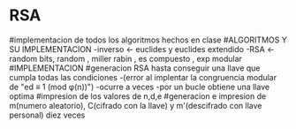 # RSA
#implementacion de todos los algoritmos hechos en clase 
#ALGORITMOS Y SU IMPLEMENTACION 
  -inverso <- euclides y euclides extendido
  -RSA <- random bits, random , miller rabin , es compuesto , exp modular 
#IMPLEMENTACION
#generacion RSA hasta conseguir una llave que cumpla todas las condiciones
  -(error al implentar la congruencia modular de "ed ≡ 1 (mod φ(n))")
  -ocurre a veces
  -por un bucle obtiene una llave optima
 #impresion de los valores de n,d,e 
 #generacion e impresion de m(numero aleatorio), C(cifrado con la llave) y m'(descifrado con    llave personal) diez veces
